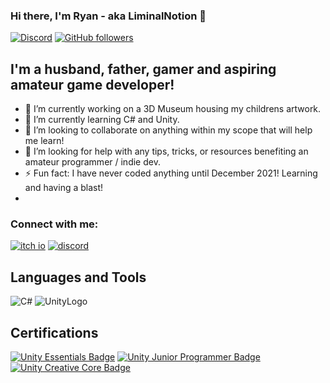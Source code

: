 ### Hi there, I'm Ryan - aka LiminalNotion 👋
[![Discord](https://img.shields.io/discord/762212097592918016?label=Discord&logo=Discord)](https://discord.gg/YsKVkyGFyS)
[![GitHub followers](https://img.shields.io/github/followers/LiminalNotion?label=Github%20Followers&logo=Github&style=social)](https://github.com/LiminalNotion)

##  I'm a husband, father, gamer and aspiring amateur game developer!

- 🔭 I’m currently working on a 3D Museum housing my childrens artwork.
- 🌱 I’m currently learning C# and Unity.
- 👯 I’m looking to collaborate on anything within my scope that will help me learn!
- 🤔 I’m looking for help with any tips, tricks, or resources benefiting an amateur programmer / indie dev.
- ⚡ Fun fact: I have never coded anything until December 2021!  Learning and having a blast!
- 
###  Connect with me:


[![itch io](https://user-images.githubusercontent.com/97632929/152260338-a0cc8eec-0e0c-4726-bff5-fcc2a8a8fc39.png)](https://liminalnotion.itch.io/)
[![discord](https://user-images.githubusercontent.com/97632929/152250833-65126166-326c-4b87-8b39-534b1579a351.png)](https://discord.gg/YsKVkyGFyS)

## Languages and Tools

![C#](https://user-images.githubusercontent.com/97632929/152251608-ac29b9b6-5db9-4203-9163-e6fc782fbd3e.png) ![UnityLogo](https://user-images.githubusercontent.com/97632929/152252601-e64301c7-8691-4d95-8767-8fc0b32eb749.png)

## Certifications

[![Unity Essentials Badge](https://user-images.githubusercontent.com/97632929/152249200-7f538adb-8142-4e40-ba60-51ea9c06c0ca.png)](https://www.credly.com/badges/343c6c26-7923-4a5d-b2c3-e38943df59f0/public_url) [![Unity Junior Programmer Badge](https://user-images.githubusercontent.com/97632929/152249253-7b6aa742-5ffd-4cde-b762-b8a2f3732b8a.png)](https://www.credly.com/badges/bca27299-af04-422a-82db-d82b6aa27897/public_url) [![Unity Creative Core Badge](https://user-images.githubusercontent.com/97632929/154920701-14828e7c-b8e7-413f-b3fd-8bde884fc280.png)](https://www.credly.com/badges/2ab66539-3322-4bca-903c-49d56dc3076a/public_url)
